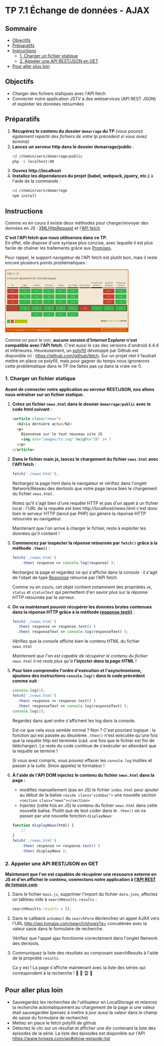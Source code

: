 # TP 7.1 Échange de données - AJAX <!-- omit in toc -->

## Sommaire <!-- omit in toc -->
- [Objectifs](#objectifs)
- [Préparatifs](#préparatifs)
- [Instructions](#instructions)
	- [1. Charger un fichier statique](#1-charger-un-fichier-statique)
	- [2. Appeler une API REST/JSON en GET](#2-appeler-une-api-restjson-en-get)
- [Pour aller plus loin](#pour-aller-plus-loin)

## Objectifs
- Charger des fichiers statiques avec l'API fetch
- Connecter notre application JSTV à des webservices (API REST JSON) et exploiter les données retournées

## Préparatifs
1. **Récupérez le contenu du dossier `demarrage` du TP** *(vous pouvez également repartir des fichiers de votre tp précédent si vous aviez terminé)*
2. **Lancez un serveur http dans le dossier demarrage/public** :
	```bash
	cd /chemin/vers/demarrage/public
	php -S localhost:80
	```
3. **Ouvrez http://localhost**
4. **Installez les dépendances du projet (babel, webpack, jquery, etc.)** à l'aide de la commande :
	```bash
	cd /chemin/vers/demarrage
	npm install
	```

## Instructions

Comme vu en cours il existe deux méthodes pour charger/envoyer des données en JS : [XMLHttpRequest](https://developer.mozilla.org/en-US/docs/Web/API/XMLHttpRequest) et l'[API fetch](https://developer.mozilla.org/en-US/docs/Web/API/Fetch_API/Using_Fetch)

**C'est l'API fetch que nous utiliserons dans ce TP.**
<br>En effet, elle dispose d'une syntaxe plus concise, avec laquelle il est plus facile de chaîner les traitements grâce aux [Promises](https://developer.mozilla.org/fr/docs/Web/JavaScript/Guide/Utiliser_les_promesses).

Pour rappel, le support navigateur de l'API fetch est plutôt bon, mais il reste encore plusieurs points problématiques :

<a href="https://caniuse.com/#feat=fetch"><img src="images/caniuse-fetch-2019-03-02.png" width="80%"></a>

Comme on peut le voir, **aucune version d'Internet Explorer n'est compatible avec l'API fetch**. C'est aussi le cas des versions d'android 4.4.4 et inférieures. Heureusement, un [polyfill](https://fr.wikipedia.org/wiki/Polyfill) développé par Github est disponible ici : https://github.com/github/fetch. Sur un projet réel il faudrait mettre en place ce polyfill, mais pour gagner du temps nous ignorerons cette problématique dans le TP (ne faites pas ça dans la vraie vie !).


### 1. Charger un fichier statique
**Avant de connecter notre application au serveur REST/JSON, nos allons nous entraîner sur un fichier statique.**

1. **Créez un fichier `news.html` dans le dossier `demarrage/public` avec le code html suivant** :
	```html
	<article class="news">
	  <h2>La dernière actu</h2>
	  <p>
	    Bienvenue sur le tout nouveau site JS
		<img src="images/tv.svg" height="20" /> !
	  </p>
	</article>
	```
2. **Dans le fichier main.js, lancez le chargement du fichier `news.html` avec l'API fetch** :
	```js
	fetch('./news.html');
	```

	Rechargez la page html dans le navigateur et vérifiez dans l'onglet Network/Réseau des devtools que votre page lance bien le chargement du fichier `news.html`.

	Notez qu'il s'agit bien d'une requête HTTP et pas d'un appel à un fichier local : l'URL de la requête est bien http://localhost/news.html c'est donc bien le serveur HTTP (lancé par PHP) qui génère la réponse HTTP retournée au navigateur.

	Maintenant que l'on arrive à charger le fichier, reste à exploiter les données qu'il contient !
3. **Commencez par inspecter la réponse retournée par `fetch()` grâce à la méthode `.then()`** :
	```js
	fetch('./news.html')
		.then( response => console.log(response) );
	```

	Rechargez la page et regardez ce qui s'affiche dans la console : il s'agit de l'objet de type [Response](https://developer.mozilla.org/en-US/docs/Web/API/Response) retourné par l'API fetch.

	Comme vu en cours, cet objet contient notamment des propriétés `ok`, `status` et `statusText` qui permettent d'en savoir plus sur la réponse HTTP retournée par le serveur.

4. **On va maintenant pouvoir récupérer les données brutes contenues dans la réponse HTTP grâce à la méthode [response.text()](https://developer.mozilla.org/en-US/docs/Web/API/Body/text)** :
	```js
	fetch('./news.html')
	  .then( response => response.text() )
	  .then( responseText => console.log(responseText) );
	```
	Vérifiez que la console affiche bien le contenu HTML du fichier `news.html`

	*Maintenant que l'on est capable de récupérer le contenu du fichier `news.html` il ne reste plus qu'à **l'injecter dans la page HTML** !*

5. **Pour bien comprendre l'ordre d'exécution et l'asynchronisme, ajoutons des instructions `console.log()` dans le code précédent comme suit** :
	```js
	console.log(1);
	fetch('./news.html')
	  .then( response => response.text() )
	  .then( responseText => console.log(responseText) );
	console.log(2);
	```
    Regardez dans quel ordre s'affichent les log dans la console.

	Est-ce que cela vous semble normal ? Non ? C'est pourtant logique : la fonction qui est passée au deuxième `.then()` n'est exécutée qu'une fois que la requête http est terminée (càd. une fois que le fichier est fini de télécharger). Le reste du code continue de s'exécuter en attendant que la requête se termine !

	Si vous avez compris, vous pouvez effacer les `console.log` inutiles et passer à la suite. Sinon appelez le formateur !

6. **À l'aide de l'API DOM injectez le contenu du fichier `news.html` dans la page :**
	- modifiez manuellement (pas en JS) le fichier `index.html` pour ajouter au début de la balise `<aside class="sidebar">` une nouvelle section `<section class="news"></section>`
	- Injectez (cette fois en JS) le contenu du fichier `news.html` dans cette nouvelle balise. Plutôt que de tout coder dans le `.then()` on va passer par une nouvelle fonction `displayNews`:
	```js
	function displayNews(html) {
	    //
	}
    fetch('./news.html')
	    .then( response => response.text() )
	    .then( displayNews );
	```


### 2. Appeler une API REST/JSON en GET
**Maintenant que l'on est capables de récupérer une ressource externe en JS et d'en afficher le contenu, connectons notre application à [l'API REST de tvmaze.com](https://www.tvmaze.com/api)**

1. Dans le fichier `main.js`, supprimer l'import du fichier `data.json`,  affectez un tableau vide à `searchResults.results` :
	```js
	searchResults.results = [];
	```
2. Dans le callback `onSubmit` du `searchForm` déclenchez un appel AJAX vers l'URL http://api.tvmaze.com/search/shows?q= concaténée avec la valeur sasie dans le formulaire de recherche.

	Vérifiez que l'appel ajax fonctionne correctement dans l'onglet Network des devtools.
3. Communiquez la liste des résultats au composant searchResults à l'aide de la propriété `results`.

	Ca y est ! La page s'affiche maintenant avec la liste des séries qui correspondent à la recherche ! :metal: :tada: :trophy: :beers:

## Pour aller plus loin
- Sauvegardez les recherches de l'utilisateur en LocalStorage et relancez la recherche automatiquement au chargement de la page si une valeur était sauvegardée (pensez à mettre à jour aussi la valeur dans le champ de saisie du formulaire de recherche)
- Mettez en place le fetch polyfill de github
- Détectez le clic sur un résultat et afficher une div contenant la liste des épisodes de la série. La liste des épisodes est disponible sur l'API https://www.tvmaze.com/api#show-episode-list
